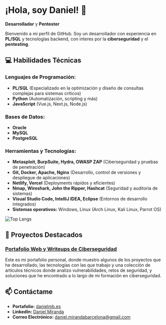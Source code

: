 
# ¡Hola, soy Daniel! 👋   
**Desarrollador** y **Pentester**

Bienvenido a mi perfil de GitHub. Soy un desarrollador con experiencia en **PL/SQL** y tecnologías backend, con interes por la **ciberseguridad** y el **pentesting**.

## 💻 **Habilidades Técnicas**
### Lenguajes de Programación:
- **PL/SQL** (Especializado en la optimización y diseño de consultas complejas para sistemas críticos)
- **Python** (Automatización, scripting y más)
- **JavaScript** (Vue.js, Next.js, Node.js)
  
### Bases de Datos:
- **Oracle**
- **MySQL**
- **PostgreSQL**
  
### Herramientas y Tecnologías:
- **Metasploit, BurpSuite, Hydra, OWASP ZAP** (Ciberseguridad y pruebas de penetración)
- **Git, Docker, Apache, Nginx** (Desarrollo, control de versiones y despliegue de aplicaciones)
- **Netlify, Vercel** (Deployments rápidos y eficientes)
- **Nmap, Wireshark, John the Ripper, Hashcat** (Seguridad y auditoría de sistemas)
- **Visual Studio Code, IntelliJ IDEA, Eclipse** (Entornos de desarrollo integrados)
- **Sistemas operativos:** Windows, Linux (Arch Linux, Kali Linux, Parrot OS)
 
![Top Langs](https://github-readme-stats.vercel.app/api/top-langs/?username=0rlogg&theme=tokyonight)


## 🌟 **Proyectos Destacados**
### [Portafolio Web y Writeups de Ciberseguridad](https://danielmb.es)  
Este es mi portafolio personal, donde muestro algunos de los proyectos que he desarrollado, las tecnologías con las que trabajo y una colección de artículos técnicos donde analizo vulnerabilidades, retos de seguridad, y soluciones que he encontrado a lo largo de mi formación en ciberseguridad.

## 📫 **Contáctame**
- **Portafolio:** [danielmb.es](https://danielmb.es)
- **LinkedIn:** [Daniel Miranda](https://www.linkedin.com/in/daniel-miranda-barcelona/)
- **Correo Electrónico:** daniel.mirandabarcelona@gmail.com


